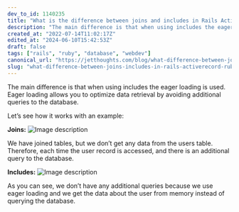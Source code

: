 ```yaml
---
dev_to_id: 1140235
title: "What is the difference between joins and includes in Rails ActiveRecord?"
description: "The main difference is that when using includes the eager loading is used. Eager loading allows you..."
created_at: "2022-07-14T11:02:17Z"
edited_at: "2024-06-10T15:42:53Z"
draft: false
tags: ["rails", "ruby", "database", "webdev"]
canonical_url: "https://jetthoughts.com/blog/what-difference-between-joins-includes-in-rails-activerecord-ruby"
slug: "what-difference-between-joins-includes-in-rails-activerecord-ruby"
---
```

The main difference is that when using includes the eager loading is used. Eager loading allows you to optimize data retrieval by avoiding additional queries to the database.

Let’s see how it works with an example:

**Joins:**
![Image description](https://dev-to-uploads.s3.amazonaws.com/uploads/articles/yvc5868vlo25ieeqqj3a.png)

We have joined tables, but we don’t get any data from the users table. Therefore, each time the user record is accessed, and there is an additional query to the database.

**Includes:**
![Image description](https://dev-to-uploads.s3.amazonaws.com/uploads/articles/0a4wxvhwry0k6sucaux0.png)

As you can see, we don’t have any additional queries because we use eager loading and we get the data about the user from memory instead of querying the database.

